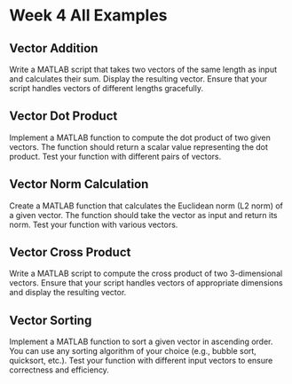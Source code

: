 # Week 4 All Examples
## Vector Addition
Write a MATLAB script that takes two vectors of the same length as input and calculates their sum. Display the resulting vector. Ensure that your script handles vectors of different lengths gracefully.
## Vector Dot Product
Implement a MATLAB function to compute the dot product of two given vectors. The function should return a scalar value representing the dot product. Test your function with different pairs of vectors.
## Vector Norm Calculation
Create a MATLAB function that calculates the Euclidean norm (L2 norm) of a given vector. The function should take the vector as input and return its norm. Test your function with various vectors.
## Vector Cross Product
Write a MATLAB script to compute the cross product of two 3-dimensional vectors. Ensure that your script handles vectors of appropriate dimensions and display the resulting vector.
## Vector Sorting
Implement a MATLAB function to sort a given vector in ascending order. You can use any sorting algorithm of your choice (e.g., bubble sort, quicksort, etc.). Test your function with different input vectors to ensure correctness and efficiency.
